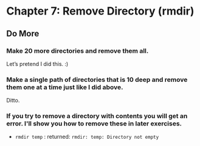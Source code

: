 
# Chapter 7: Remove Directory (rmdir)

## Do More

### Make 20 more directories and remove them all.

Let’s pretend I did this.  :)

### Make a single path of directories that is 10 deep and remove them one at a time just like I did above.

Ditto.

### If you try to remove a directory with contents you will get an error. I'll show you how to remove these in later exercises.

 - `rmdir temp` : returned: `rmdir: temp: Directory not empty`
        
